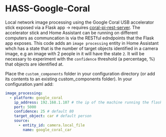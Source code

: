 # HASS-Google-Coral
Local network image processing using the Google Coral USB accelerator stick exposed via a Flask app -> requires [coral-pi-rest-server](https://github.com/robmarkcole/coral-pi-rest-server). The accelerator stick and Home Assistant can be running on different computers as communcation is via the RESTful edndpoints that the Flask app exposes. This code adds an `image processing` entity in Home Assistant whch has a state that is the number of target objects identified in a camera image, e.g an image with 2 people in it will have the state `2`. It will be necessary to experiment with the `confidence` threshold (a percentage, %) that objects are identified at.

Place the `custom_components` folder in your configuration directory (or add its contents to an existing custom_components folder). In your configuration.yaml add:

```yaml
image_processing:
  - platform: google_coral
    ip_address: 192.168.1.107 # the ip of the machine running the flask app
    port: 5000
    confidence: 25 # default 80
    target_object: car # default person
    source:
      - entity_id: camera.local_file
        name: google_coral_car
```